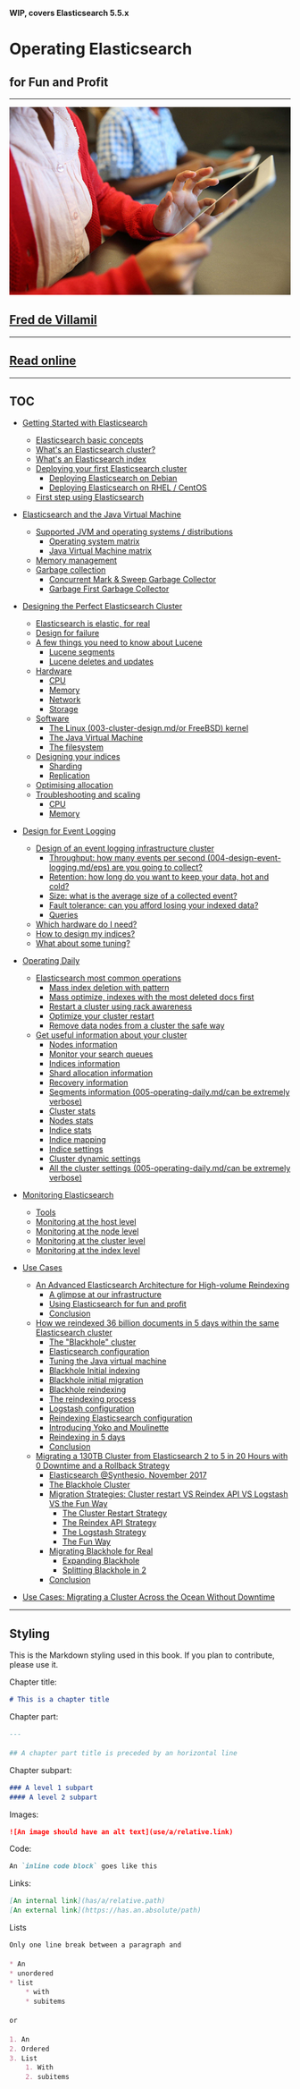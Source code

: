 **WIP, covers Elasticsearch 5.5.x**

# Operating Elasticsearch
## for Fun and Profit

---

![](images/readme/image1.jpeg)


## [Fred de Villamil](https://thoughts.t37.net)

---

## [Read online](https://fdv.github.io/running-elasticsearch-fun-profit)

---

## TOC

- [Getting Started with Elasticsearch](001-getting-started.md)
  * [Elasticsearch basic concepts](001-getting-started.md/#elasticsearch-basic-concepts)
  * [What's an Elasticsearch cluster?](001-getting-started.md/#what-s-an-elasticsearch-cluster-)
  * [What's an Elasticsearch index](001-getting-started.md/#what-s-an-elasticsearch-index)
  * [Deploying your first Elasticsearch cluster](001-getting-started.md/#deploying-your-first-elasticsearch-cluster)
    + [Deploying Elasticsearch on Debian](001-getting-started.md/#deploying-elasticsearch-on-debian)
    + [Deploying Elasticsearch on RHEL / CentOS](001-getting-started.md/#deploying-elasticsearch-on-rhel---centos)
  * [First step using Elasticsearch](001-getting-started.md/#first-step-using-elasticsearch)

- [Elasticsearch and the Java Virtual Machine](002-elasticsearch-and-the-jvm.md/#elasticsearch-and-the-java-virtual-machine)
  * [Supported JVM and operating systems / distributions](002-elasticsearch-and-the-jvm.md/#supported-jvm-and-operating-systems---distributions)
    + [Operating system matrix](002-elasticsearch-and-the-jvm.md/#operating-system-matrix)
    + [Java Virtual Machine matrix](002-elasticsearch-and-the-jvm.md/#java-virtual-machine-matrix)
  * [Memory management](002-elasticsearch-and-the-jvm.md/#memory-management)
  * [Garbage collection](002-elasticsearch-and-the-jvm.md/#garbage-collection)
    + [Concurrent Mark & Sweep Garbage Collector](002-elasticsearch-and-the-jvm.md/#concurrent-mark---sweep-garbage-collector)
    + [Garbage First Garbage Collector](002-elasticsearch-and-the-jvm.md/#garbage-first-garbage-collector)

- [Designing the Perfect Elasticsearch Cluster](003-cluster-design.md/#designing-the-perfect-elasticsearch-cluster)
  * [Elasticsearch is elastic, for real](003-cluster-design.md/#elasticsearch-is-elastic--for-real)
  * [Design for failure](003-cluster-design.md/#design-for-failure)
  * [A few things you need to know about Lucene](003-cluster-design.md/#a-few-things-you-need-to-know-about-lucene)
    + [Lucene segments](003-cluster-design.md/#lucene-segments)
    + [Lucene deletes and updates](003-cluster-design.md/#lucene-deletes-and-updates)
  * [Hardware](003-cluster-design.md/#hardware)
    + [CPU](003-cluster-design.md/#cpu)
    + [Memory](003-cluster-design.md/#memory)
    + [Network](003-cluster-design.md/#network)
    + [Storage](003-cluster-design.md/#storage)
  * [Software](003-cluster-design.md/#software)
    + [The Linux (003-cluster-design.md/or FreeBSD) kernel](003-cluster-design.md/#the-linux--or-freebsd--kernel)
    + [The Java Virtual Machine](003-cluster-design.md/#the-java-virtual-machine)
    + [The filesystem](003-cluster-design.md/#the-filesystem)
  * [Designing your indices](003-cluster-design.md/#designing-your-indices)
    + [Sharding](003-cluster-design.md/#sharding)
    + [Replication](003-cluster-design.md/#replication)
  * [Optimising allocation](003-cluster-design.md/#optimising-allocation)
  * [Troubleshooting and scaling](003-cluster-design.md/#troubleshooting-and-scaling)
    + [CPU](003-cluster-design.md/#cpu-1)
    + [Memory](003-cluster-design.md/#memory-1)

- [Design for Event Logging](004-design-event-logging.md/#design-for-event-logging)
  * [Design of an event logging infrastructure cluster](004-design-event-logging.md/#design-of-an-event-logging-infrastructure-cluster)
    + [Throughput: how many events per second (004-design-event-logging.md/eps) are you going to collect?](004-design-event-logging.md/#throughput--how-many-events-per-second--eps--are-you-going-to-collect-)
    + [Retention: how long do you want to keep your data, hot and cold?](004-design-event-logging.md/#retention--how-long-do-you-want-to-keep-your-data--hot-and-cold-)
    + [Size: what is the average size of a collected event?](004-design-event-logging.md/#size--what-is-the-average-size-of-a-collected-event-)
    + [Fault tolerance: can you afford losing your indexed data?](004-design-event-logging.md/#fault-tolerance--can-you-afford-losing-your-indexed-data-)
    + [Queries](004-design-event-logging.md/#queries)
  * [Which hardware do I need?](004-design-event-logging.md/#which-hardware-do-i-need-)
  * [How to design my indices?](004-design-event-logging.md/#how-to-design-my-indices-)
  * [What about some tuning?](004-design-event-logging.md/#what-about-some-tuning-)

- [Operating Daily](005-operating-daily.md/#operating-daily)
  * [Elasticsearch most common operations](005-operating-daily.md/#elasticsearch-most-common-operations)
    + [Mass index deletion with pattern](005-operating-daily.md/#mass-index-deletion-with-pattern)
    + [Mass optimize, indexes with the most deleted docs first](005-operating-daily.md/#mass-optimize--indexes-with-the-most-deleted-docs-first)
    + [Restart a cluster using rack awareness](005-operating-daily.md/#restart-a-cluster-using-rack-awareness)
    + [Optimize your cluster restart](005-operating-daily.md/#optimize-your-cluster-restart)
    + [Remove data nodes from a cluster the safe way](005-operating-daily.md/#remove-data-nodes-from-a-cluster-the-safe-way)
  * [Get useful information about your cluster](005-operating-daily.md/#get-useful-information-about-your-cluster)
    + [Nodes information](005-operating-daily.md/#nodes-information)
    + [Monitor your search queues](005-operating-daily.md/#monitor-your-search-queues)
    + [Indices information](005-operating-daily.md/#indices-information)
    + [Shard allocation information](005-operating-daily.md/#shard-allocation-information)
    + [Recovery information](005-operating-daily.md/#recovery-information)
    + [Segments information (005-operating-daily.md/can be extremely verbose)](005-operating-daily.md/#segments-information--can-be-extremely-verbose-)
    + [Cluster stats](005-operating-daily.md/#cluster-stats)
    + [Nodes stats](005-operating-daily.md/#nodes-stats)
    + [Indice stats](005-operating-daily.md/#indice-stats)
    + [Indice mapping](005-operating-daily.md/#indice-mapping)
    + [Indice settings](005-operating-daily.md/#indice-settings)
    + [Cluster dynamic settings](005-operating-daily.md/#cluster-dynamic-settings)
    + [All the cluster settings (005-operating-daily.md/can be extremely verbose)](005-operating-daily.md/#all-the-cluster-settings--can-be-extremely-verbose-)

- [Monitoring Elasticsearch](006-monitoring-es.md/#monitoring-elasticsearch)
  * [Tools](006-monitoring-es.md/#tools)
  * [Monitoring at the host level](006-monitoring-es.md/#monitoring-at-the-host-level)
  * [Monitoring at the node level](006-monitoring-es.md/#monitoring-at-the-node-level)
  * [Monitoring at the cluster level](006-monitoring-es.md/#monitoring-at-the-cluster-level)
  * [Monitoring at the index level](006-monitoring-es.md/#monitoring-at-the-index-level)

- [Use Cases](007-use-cases.md/#use-cases)
  * [An Advanced Elasticsearch Architecture for High-volume Reindexing](007-use-cases.md/#an-advanced-elasticsearch-architecture-for-high-volume-reindexing)
    + [A glimpse at our infrastructure](007-use-cases.md/#a-glimpse-at-our-infrastructure)
    + [Using Elasticsearch for fun and profit](007-use-cases.md/#using-elasticsearch-for-fun-and-profit)
    + [Conclusion](007-use-cases.md/#conclusion)
  * [How we reindexed 36 billion documents in 5 days within the same Elasticsearch cluster](007-use-cases.md/#how-we-reindexed-36-billion-documents-in-5-days-within-the-same-elasticsearch-cluster)
    + [The "Blackhole" cluster](007-use-cases.md/#the--blackhole--cluster)
    + [Elasticsearch configuration](007-use-cases.md/#elasticsearch-configuration)
    + [Tuning the Java virtual machine](007-use-cases.md/#tuning-the-java-virtual-machine)
    + [Blackhole Initial indexing](007-use-cases.md/#blackhole-initial-indexing)
    + [Blackhole initial migration](007-use-cases.md/#blackhole-initial-migration)
    + [Blackhole reindexing](007-use-cases.md/#blackhole-reindexing)
    + [The reindexing process](007-use-cases.md/#the-reindexing-process)
    + [Logstash configuration](007-use-cases.md/#logstash-configuration)
    + [Reindexing Elasticsearch configuration](007-use-cases.md/#reindexing-elasticsearch-configuration)
    + [Introducing Yoko and Moulinette](007-use-cases.md/#introducing-yoko-and-moulinette)
    + [Reindexing in 5 days](007-use-cases.md/#reindexing-in-5-days)
    + [Conclusion](007-use-cases.md/#conclusion-1)
  * [Migrating a 130TB Cluster from Elasticsearch 2 to 5 in 20 Hours with 0 Downtime and a Rollback Strategy](007-use-cases.md/#migrating-a-130tb-cluster-from-elasticsearch-2-to-5-in-20-hours-with-0-downtime-and-a-rollback-strategy)
    + [Elasticsearch @Synthesio, November 2017](007-use-cases.md/#elasticsearch--synthesio--november-2017)
    + [The Blackhole Cluster](007-use-cases.md/#the-blackhole-cluster)
    + [Migration Strategies: Cluster restart VS Reindex API VS Logstash VS the Fun Way](007-use-cases.md/#migration-strategies--cluster-restart-vs-reindex-api-vs-logstash-vs-the-fun-way)
      - [The Cluster Restart Strategy](007-use-cases.md/#the-cluster-restart-strategy)
      - [The Reindex API Strategy](007-use-cases.md/#the-reindex-api-strategy)
      - [The Logstash Strategy](007-use-cases.md/#the-logstash-strategy)
      - [The Fun Way](007-use-cases.md/#the-fun-way)
    + [Migrating Blackhole for Real](007-use-cases.md/#migrating-blackhole-for-real)
      - [Expanding Blackhole](007-use-cases.md/#expanding-blackhole)
      - [Splitting Blackhole in 2](007-use-cases.md/#splitting-blackhole-in-2)
    + [Conclusion](007-use-cases.md/#conclusion-2)

- [Use Cases: Migrating a Cluster Across the Ocean Without Downtime](008-use-case-migrating-cluster-over-ocean.md)

---

## Styling

This is the Markdown styling used in this book. If you plan to contribute, please use it.

Chapter title:

```markdown
# This is a chapter title

```

Chapter part:

```markdown
---

## A chapter part title is preceded by an horizontal line
```

Chapter subpart:

```markdown
### A level 1 subpart
#### A level 2 subpart
```

Images:

```markdown
![An image should have an alt text](use/a/relative.link)
```

Code:

```markdown
An `inline code block` goes like this
```

Links:

```markdown
[An internal link](has/a/relative.path)
[An external link](https://has.an.absolute/path)
```

Lists

```markdown
Only one line break between a paragraph and

* An
* unordered
* list
	* with
	* subitems

or

1. An
2. Ordered
3. List
	1. With
	2. subitems
```

